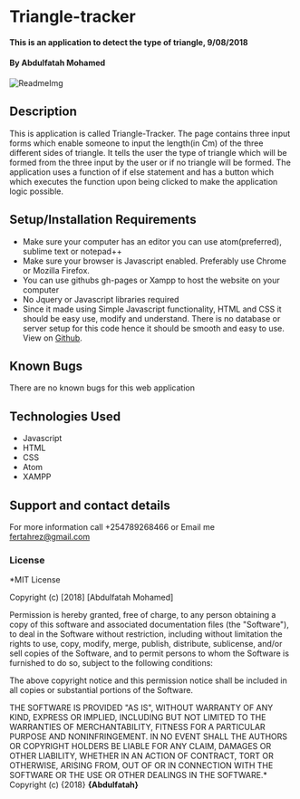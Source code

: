 # Triangle-tracker
#### This is an application to detect the type of triangle, 9/08/2018
#### By **Abdulfatah Mohamed**
![ReadmeImg](https://upload.wikimedia.org/wikipedia/commons/f/fc/Triangle_model_of_love.png "Optional title")
## Description
This is application is called Triangle-Tracker. The page contains three input forms which enable someone to input the length(in Cm) of the three different sides of triangle. It tells the user the type of triangle which will be formed from the three input by the user or if no triangle will be formed. The application uses a function of if else statement and has a button which which executes the function upon being clicked to make the application logic possible.    
## Setup/Installation Requirements
* Make sure your computer has an editor you can use atom(preferred), sublime text or notepad++
* Make sure your browser is Javascript enabled. Preferably use Chrome or Mozilla Firefox. 
* You can use githubs gh-pages or Xampp to host the website on your computer
* No Jquery or Javascript libraries required
* Since it made using Simple Javascript functionality, HTML and CSS it should be easy use, modify  and understand.
There is no database or server setup for this code hence it should be smooth and easy to use. View on [Github](http://fatahrez.github.io/triangle-tracker).
## Known Bugs
There are no known bugs for this web application
## Technologies Used
* Javascript
* HTML
* CSS
* Atom
* XAMPP
## Support and contact details
For more information call +254789268466 or Email me fertahrez@gmail.com
### License
*MIT License

Copyright (c) [2018] [Abdulfatah Mohamed]

Permission is hereby granted, free of charge, to any person obtaining a copy
of this software and associated documentation files (the "Software"), to deal
in the Software without restriction, including without limitation the rights
to use, copy, modify, merge, publish, distribute, sublicense, and/or sell
copies of the Software, and to permit persons to whom the Software is
furnished to do so, subject to the following conditions:

The above copyright notice and this permission notice shall be included in all
copies or substantial portions of the Software.

THE SOFTWARE IS PROVIDED "AS IS", WITHOUT WARRANTY OF ANY KIND, EXPRESS OR
IMPLIED, INCLUDING BUT NOT LIMITED TO THE WARRANTIES OF MERCHANTABILITY,
FITNESS FOR A PARTICULAR PURPOSE AND NONINFRINGEMENT. IN NO EVENT SHALL THE
AUTHORS OR COPYRIGHT HOLDERS BE LIABLE FOR ANY CLAIM, DAMAGES OR OTHER
LIABILITY, WHETHER IN AN ACTION OF CONTRACT, TORT OR OTHERWISE, ARISING FROM,
OUT OF OR IN CONNECTION WITH THE SOFTWARE OR THE USE OR OTHER DEALINGS IN THE
SOFTWARE.*
Copyright (c) {2018} **{Abdulfatah}**
